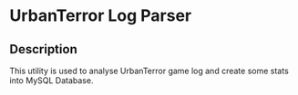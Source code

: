 # UrbanTerror Log Parser

## Description
This utility is used to analyse UrbanTerror game log and create some stats into MySQL Database.